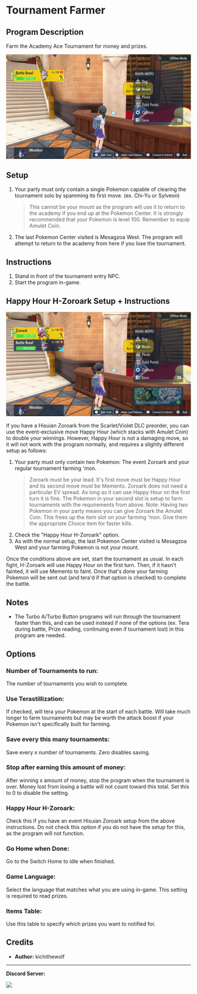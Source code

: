 # Tournament Farmer

## Program Description

Farm the Academy Ace Tournament for money and prizes.

<img src="images/TournamentFarmer.png">

## Setup

1. Your party must only contain a single Pokemon capable of clearing the tournament solo by spamming its first move. (ex. Chi-Yu or Sylveon)
	> This cannot be your mount as the program will use it to return to the academy if you end up at the Pokemon Center.
	> It is strongly recommended that your Pokemon is level 100.
	> Remember to equip Amulet Coin.
2. The last Pokemon Center visited is Mesagzoa West. The program will attempt to return to the academy from here if you lose the tournament.

## Instructions

1. Stand in front of the tournament entry NPC.
2. Start the program in-game.

## Happy Hour H-Zoroark Setup + Instructions

<img src="images/TournamentFarmerZoroark.png">

If you have a Hisuian Zoroark from the Scarlet/Violet DLC preorder, you can use the event-exclusive move Happy Hour (which stacks with Amulet Coin) to double your winnings. However, Happy Hour is not a damaging move, so it will not work with the program normally, and requires a slightly different setup as follows:

1. Your party must only contain two Pokemon: The event Zoroark and your regular tournament farming 'mon.
	> Zoroark must be your lead. It's first move must be Happy Hour and its second move must be Memento.
	> Zoroark does not need a particular EV spread. As long as it can use Happy Hour on the first turn it is fine.
	> The Pokemon in your second slot is setup to farm tournaments with the requirements from above.
	> Note: Having two Pokemon in your party means you can give Zoroark the Amulet Coin. This frees up the item slot on your farming 'mon. Give them the appropriate Choice item for faster kills.
2. Check the "Happy Hour H-Zoroark" option.
3. As with the normal setup, the last Pokemon Center visited is Mesagzoa West and your farming Pokemon is not your mount.

Once the conditions above are set, start the tournament as usual. In each fight, H-Zoroark will use Happy Hour on the first turn. Then, if it hasn't fainted, it will use Memento to faint. Once that's done your farming Pokemon will be sent out (and tera'd if that option is checked) to complete the battle.

## Notes
- The Turbo A/Turbo Button programs will run through the tournament faster than this, and can be used instead if none of the options (ex. Tera during battle, Prize reading, continuing even if tournament lost) in this program are needed.

## Options

### Number of Tournaments to run:

The number of tournaments you wish to complete.

### Use Terastillization:

If checked, will tera your Pokemon at the start of each battle. Will take much longer to farm tournaments but may be worth the attack boost if your Pokemon isn't specifically built for farming.

### Save every this many tournaments:

Save every x number of tournaments. Zero disables saving.

### Stop after earning this amount of money:

After winning x amount of money, stop the program when the tournament is over. Money lost from losing a battle will not count toward this total. Set this to 0 to disable the setting.

### Happy Hour H-Zoroark:

Check this if you have an event Hisuian Zoroark setup from the above instructions. Do not check this option if you do not have the setup for this, as the program will not function.

### Go Home when Done:

Go to the Switch Home to idle when finished.

### Game Language:

Select the language that matches what you are using in-game. This setting is required to read prizes.

### Items Table:

Use this table to specify which prizes you want to notified for.

## Credits

- **Author:** kichithewolf


<hr>

**Discord Server:** 

[<img src="https://canary.discordapp.com/api/guilds/695809740428673034/widget.png?style=banner2">](https://discord.gg/cQ4gWxN)

